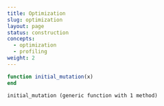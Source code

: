 ```yaml
---
title: Optimization
slug: optimization
layout: page
status: construction
concepts:
  - optimization
  - profiling
weight: 2
---
```


````julia
function initial_mutation(x)
end
````


````
initial_mutation (generic function with 1 method)
````


